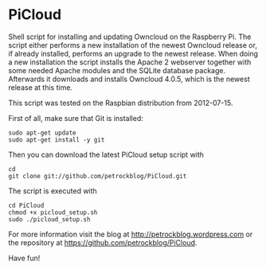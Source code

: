 PiCloud
=======

Shell script for installing and updating Owncloud on the Raspberry Pi. The script either performs a new installation of the newest Owncloud release or, if already installed, performs an upgrade to the newest release. When doing a new installation the script installs the Apache 2 webserver together with some needed Apache modules and the SQLite database package. Afterwards it downloads and installs Owncloud 4.0.5, which is the newest release at this time. 

This script was tested on the Raspbian distribution from 2012-07-15.


First of all, make sure that Git is installed:

```shell
sudo apt-get update
sudo apt-get install -y git
```

Then you can download the latest PiCloud setup script with

```shell
cd
git clone git://github.com/petrockblog/PiCloud.git
```

The script is executed with 

```shell
cd PiCloud
chmod +x picloud_setup.sh
sudo ./picloud_setup.sh
```

For more information visit the blog at http://petrockblog.wordpress.com or the repository at https://github.com/petrockblog/PiCloud.

Have fun!
